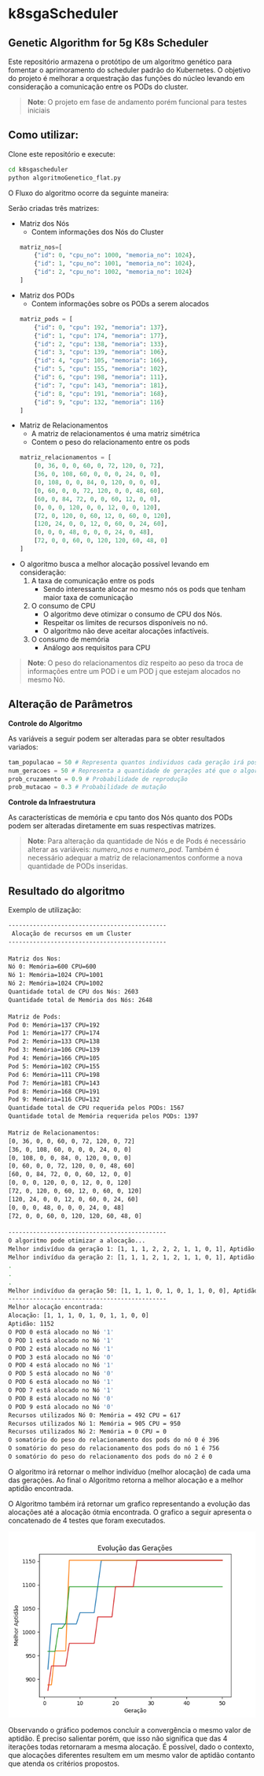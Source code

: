 # k8sgaScheduler

## Genetic Algorithm for 5g K8s Scheduler

Este repositório armazena o protótipo de um algoritmo genético para fomentar o aprimoramento do scheduler padrão do Kubernetes. O objetivo do projeto é melhorar a orquestração das funções do núcleo levando em consideração a comunicação entre os PODs do cluster.

> **Note**: O projeto em fase de andamento porém funcional para testes iniciais

## Como utilizar:

Clone este repositório e execute:

```bash
cd k8sgascheduler
python algoritmoGenetico_flat.py
```

O Fluxo do algoritmo ocorre da seguinte maneira:

Serão criadas três matrizes:
- Matriz dos Nós 
    - Contem informações dos Nós do Cluster
    ```python
    matriz_nos=[
        {"id": 0, "cpu_no": 1000, "memoria_no": 1024},
        {"id": 1, "cpu_no": 1001, "memoria_no": 1024},
        {"id": 2, "cpu_no": 1002, "memoria_no": 1024}
    ]
    ```
- Matriz dos PODs
    - Contem informações sobre os PODs a serem alocados
    ```python
    matriz_pods = [
        {"id": 0, "cpu": 192, "memoria": 137},
        {"id": 1, "cpu": 174, "memoria": 177},
        {"id": 2, "cpu": 138, "memoria": 133},
        {"id": 3, "cpu": 139, "memoria": 106},
        {"id": 4, "cpu": 105, "memoria": 166},
        {"id": 5, "cpu": 155, "memoria": 102},
        {"id": 6, "cpu": 198, "memoria": 111},
        {"id": 7, "cpu": 143, "memoria": 181},
        {"id": 8, "cpu": 191, "memoria": 168},
        {"id": 9, "cpu": 132, "memoria": 116}
    ]
    ```
- Matriz de Relacionamentos
    - A matriz de relacionamentos é uma matriz simétrica
    - Contem o peso do relacionamento entre os pods
    ```python
    matriz_relacionamentos = [
        [0, 36, 0, 0, 60, 0, 72, 120, 0, 72],
        [36, 0, 108, 60, 0, 0, 0, 24, 0, 0],
        [0, 108, 0, 0, 84, 0, 120, 0, 0, 0],
        [0, 60, 0, 0, 72, 120, 0, 0, 48, 60],
        [60, 0, 84, 72, 0, 0, 60, 12, 0, 0],
        [0, 0, 0, 120, 0, 0, 12, 0, 0, 120],
        [72, 0, 120, 0, 60, 12, 0, 60, 0, 120],
        [120, 24, 0, 0, 12, 0, 60, 0, 24, 60],
        [0, 0, 0, 48, 0, 0, 0, 24, 0, 48],
        [72, 0, 0, 60, 0, 120, 120, 60, 48, 0]
    ]
    ```
- O algoritmo busca a melhor alocação possível levando em consideração:
    1. A taxa de comunicação entre os pods
        - Sendo interessante alocar no mesmo nós os pods que tenham maior taxa de comunicação
    2. O consumo de CPU
        - O algoritmo deve otimizar o consumo de CPU dos Nós.
        - Respeitar os limites de recursos disponíveis no nó.
        - O algoritmo não deve aceitar alocações infactíveis.
    3. O consumo de memória
        - Análogo aos requisitos para CPU

> **Note**: O peso do relacionamentos diz respeito ao peso da troca de informações entre um POD i e um POD j que estejam alocados no mesmo Nó.

## Alteração de Parâmetros

**Controle do Algoritmo**

As variáveis a seguir podem ser alteradas para se obter resultados variados:

```python
tam_populacao = 50 # Representa quantos individuos cada geração irá possuir
num_geracoes = 50 # Representa a quantidade de gerações até que o algoritmo encerre sua execução
prob_cruzamento = 0.9 # Probabilidade de reprodução
prob_mutacao = 0.3 # Probabilidade de mutação
```

**Controle da Infraestrutura**

As características de memória e cpu tanto dos Nós quanto dos PODs podem ser alteradas diretamente em suas respectivas matrizes.

> **Note**: Para alteração da quantidade de Nós e de Pods é necessário alterar as variáveis: *numero_nos* e *numero_pod*. Também é necessário adequar a matriz de relacionamentos conforme a nova quantidade de PODs inseridas.

## Resultado do algoritmo

Exemplo de utilização:
```bash
---------------------------------------------
 Alocação de recursos em um Cluster
---------------------------------------------

Matriz dos Nos:
Nó 0: Memória=600 CPU=600
Nó 1: Memória=1024 CPU=1001
Nó 2: Memória=1024 CPU=1002
Quantidade total de CPU dos Nós: 2603
Quantidade total de Memória dos Nós: 2648

Matriz de Pods:
Pod 0: Memória=137 CPU=192
Pod 1: Memória=177 CPU=174
Pod 2: Memória=133 CPU=138
Pod 3: Memória=106 CPU=139
Pod 4: Memória=166 CPU=105
Pod 5: Memória=102 CPU=155
Pod 6: Memória=111 CPU=198
Pod 7: Memória=181 CPU=143
Pod 8: Memória=168 CPU=191
Pod 9: Memória=116 CPU=132
Quantidade total de CPU requerida pelos PODs: 1567
Quantidade total de Memória requerida pelos PODs: 1397

Matriz de Relacionamentos:
[0, 36, 0, 0, 60, 0, 72, 120, 0, 72]
[36, 0, 108, 60, 0, 0, 0, 24, 0, 0]
[0, 108, 0, 0, 84, 0, 120, 0, 0, 0]
[0, 60, 0, 0, 72, 120, 0, 0, 48, 60]
[60, 0, 84, 72, 0, 0, 60, 12, 0, 0]
[0, 0, 0, 120, 0, 0, 12, 0, 0, 120]
[72, 0, 120, 0, 60, 12, 0, 60, 0, 120]
[120, 24, 0, 0, 12, 0, 60, 0, 24, 60]
[0, 0, 0, 48, 0, 0, 0, 24, 0, 48]
[72, 0, 0, 60, 0, 120, 120, 60, 48, 0]

---------------------------------------------
O algoritmo pode otimizar a alocação...
Melhor indivíduo da geração 1: [1, 1, 1, 2, 2, 2, 1, 1, 0, 1], Aptidão: 984
Melhor indivíduo da geração 2: [1, 1, 1, 2, 1, 2, 1, 1, 0, 1], Aptidão: 1048
.
.
.
Melhor indivíduo da geração 50: [1, 1, 1, 0, 1, 0, 1, 1, 0, 0], Aptidão: 1152
---------------------------------------------
Melhor alocação encontrada:
Alocação: [1, 1, 1, 0, 1, 0, 1, 1, 0, 0]
Aptidão: 1152
O POD 0 está alocado no Nó '1'
O POD 1 está alocado no Nó '1'
O POD 2 está alocado no Nó '1'
O POD 3 está alocado no Nó '0'
O POD 4 está alocado no Nó '1'
O POD 5 está alocado no Nó '0'
O POD 6 está alocado no Nó '1'
O POD 7 está alocado no Nó '1'
O POD 8 está alocado no Nó '0'
O POD 9 está alocado no Nó '0'
Recursos utilizados Nó 0: Memória = 492 CPU = 617
Recursos utilizados Nó 1: Memória = 905 CPU = 950
Recursos utilizados Nó 2: Memória = 0 CPU = 0
O somatório do peso do relacionamento dos pods do nó 0 é 396
O somatório do peso do relacionamento dos pods do nó 1 é 756
O somatório do peso do relacionamento dos pods do nó 2 é 0
```
O algoritmo irá retornar o melhor indivíduo (melhor alocação) de cada uma das gerações. Ao final o Algoritmo retorna a melhor alocação e a melhor aptidão encontrada.

O Algoritmo também irá retornar um grafico representando a evolução das alocações até a alocação ótmia encontrada. O grafico a seguir apresenta o concatenado de 4 testes que foram executados.

![Melhor alocação encontrada](img/Figure_1.png)

Observando o gráfico podemos concluir a convergência o mesmo valor de aptidão. É preciso salientar porém, que isso não significa que das 4 iterações todas retornaram a mesma alocação. É possível, dado o contexto, que alocações diferentes resultem em um mesmo valor de aptidão contanto que atenda os critérios propostos.